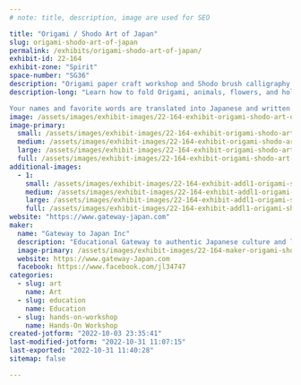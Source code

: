 ```yaml
---
# note: title, description, image are used for SEO

title: "Origami / Shodo Art of Japan"
slug: origami-shodo-art-of-japan
permalink: /exhibits/origami-shodo-art-of-japan/
exhibit-id: 22-164
exhibit-zone: "Spirit"
space-number: "SG36"
description: "Origami paper craft workshop and Shodo brush calligraphy service to experience popular Japanese art"
description-long: "Learn how to fold Origami, animals, flowers, and holiday decorations out of paper following step-by-step instructions from experienced Origami artists. All materials are provided. 

Your names and favorite words are translated into Japanese and written in brush calligraphy. "
image: /assets/images/exhibit-images/22-164-exhibit-origami-shodo-art-of-japan-9764de46-28dc-4425-b3a1-d17b1e17a22b-large.jpeg
image-primary: 
  small: /assets/images/exhibit-images/22-164-exhibit-origami-shodo-art-of-japan-9764de46-28dc-4425-b3a1-d17b1e17a22b-small.jpeg
  medium: /assets/images/exhibit-images/22-164-exhibit-origami-shodo-art-of-japan-9764de46-28dc-4425-b3a1-d17b1e17a22b-medium.jpeg
  large: /assets/images/exhibit-images/22-164-exhibit-origami-shodo-art-of-japan-9764de46-28dc-4425-b3a1-d17b1e17a22b-large.jpeg
  full: /assets/images/exhibit-images/22-164-exhibit-origami-shodo-art-of-japan-9764de46-28dc-4425-b3a1-d17b1e17a22b-full.jpeg
additional-images: 
  - 1:
    small: /assets/images/exhibit-images/22-164-exhibit-addl1-origami-shodo-art-of-japan-98909938-4bf3-46ab-8a9c-aeff88bf5198-small.jpeg
    medium: /assets/images/exhibit-images/22-164-exhibit-addl1-origami-shodo-art-of-japan-98909938-4bf3-46ab-8a9c-aeff88bf5198-medium.jpeg
    large: /assets/images/exhibit-images/22-164-exhibit-addl1-origami-shodo-art-of-japan-98909938-4bf3-46ab-8a9c-aeff88bf5198-large.jpeg
    full: /assets/images/exhibit-images/22-164-exhibit-addl1-origami-shodo-art-of-japan-98909938-4bf3-46ab-8a9c-aeff88bf5198-full.jpeg
website: "https://www.gateway-japan.com"
maker: 
  name: "Gateway to Japan Inc"
  description: "Educational Gateway to authentic Japanese culture and language est 2006 in Central Florida. We provide language services and hand-on workshop of Japanese art such as Origami paper craft and Shodo brush calligraphy."
  image-primary: /assets/images/exhibit-images/22-164-maker-origami-shodo-art-of-japan-7c9ae614-6cbf-4c3b-b159-bfb398ef5770-medium.jpeg
  website: https://www.gateway-Japan.com
  facebook: https://www.facebook.com/jl34747
categories: 
  - slug: art
    name: Art
  - slug: education
    name: Education
  - slug: hands-on-workshop
    name: Hands-On Workshop
created-jotform: "2022-10-03 23:35:41"
last-modified-jotform: "2022-10-31 11:07:15"
last-exported: "2022-10-31 11:40:28"
sitemap: false

---
```

